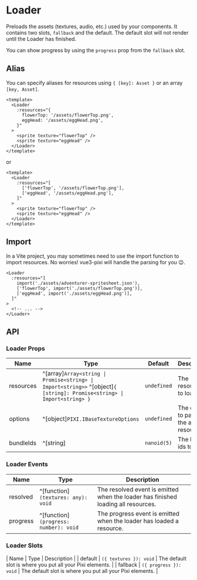 # Loader

Preloads the assets (textures, audio, etc.) used by your components.
It contains two slots, `fallback` and the default. The default slot will not
render until the Loader has finished.

You can show progress by using the `progress` prop from the `fallback` slot.

<demo src="./demo/basic.vue" background="#fff" />

## Alias

You can specify aliases for resources using `{ [key]: Asset }` or an array `[key, Asset]`.

```vue
<template>
  <Loader
    :resources="{
      flowerTop: '/assets/flowerTop.png',
      eggHead: '/assets/eggHead.png',
    }"
  >
    <sprite texture="flowerTop" />
    <sprite texture="eggHead" />
  </Loader>
</template>
```

or 

```vue
<template>
  <Loader
    :resources="[
      ['flowerTop', '/assets/flowerTop.png'],
      ['eggHead', '/assets/eggHead.png'],
    ]"
  >
    <sprite texture="flowerTop" />
    <sprite texture="eggHead" />
  </Loader>
</template>
```

## Import

In a Vite project, you may sometimes need to use the import function to import resources. No worries! vue3-pixi will handle the parsing for you 😉.

```vue
<Loader
  :resources="[
    import('./assets/adventurer-spritesheet.json'),
    ['flowerTop', import('./assets/flowerTop.png')],
    ['eggHead', import('./assets/eggHead.png')],
  ]"
>
  <!-- ... -->
</Loader>
```

## API

### Loader Props

| Name | Type | Default | Description |
| ---- | ---- | ---- | ---- |
| resources | ^[array]`Array<string \| Promise<string> \| Import<string>>` ^[object]`{ [string]: Promise<string> \| Import<string> }` | `undefined` | The resources to load. |
| options | ^[object]`PIXI.IBaseTextureOptions` | `undefined` | The options to pass to the all resources. |
| bundleIds | ^[string] | `nanoid(5)` | The bundle ids to load. |

### Loader Events

| Name | Type | Description |
| ---- | ---- | ---- |
| resolved | ^[function]`(textures: any): void` | The resolved event is emitted when the loader has finished loading all resources. |
| progress | ^[function]`(progress: number): void` | The progress event is emitted when the loader has loaded a resource. |

### Loader Slots

| Name | Type | Description |
| default | `({ textures }): void` | The default slot is where you put all your Pixi elements. |
| fallback | `({ progress }): void` | The default slot is where you put all your Pixi elements. |
